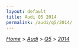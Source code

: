 ```yaml
---
layout: default
title: Audi Q5 2014
permalink: /audi/q5/2014/
---
```

[*Home*](/) > [*Audi*](/audi/) > [*Q5*](/audi/q5/) > [*2014*](/audi/q5/2014/)


